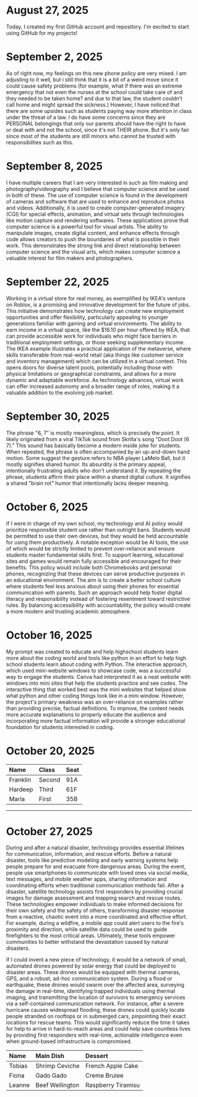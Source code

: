 # August 27, 2025

Today, I created my first GitHub account and repository. I'm excited to start using GitHub for my projects!

# September 2, 2025

As of right now, my feelings on this new phone policy are very mixed. I am adjusting to it well, but i still think that it is a bit of a weird move since it could cause safety problems (for example, what if there was an extreme emergency that not even the nurses at the school could take care of and they needed to be taken home? and due to that law, the student couldn't call home and might spread the sickness.) However, I have noticed that there are some upsides such as students paying way more attention in class under the threat of a law. I do have some concerns since they are PERSONAL belongings that only our parents should have the right to have or deal with and not the school, since it's not THEIR phone. But it's only fair since most of the students are still minors who cannot be trusted with responsibilties such as this.

# September 8, 2025

I have multiple careers that I am very interested in such as film making and photography/videography and I believe that computer science and be used in both of these. The use of computer science is found in the development of cameras and software that are used to enhance and reproduce photos and videos. Additionally, it is used to create computer-generated imagery (CGI) for special effects, animation, and virtual sets through technologies like motion capture and rendering softwares. These applications prove that computer science is a powerful tool for visual artists. The ability to manipulate images, create digital content, and enhance effects through code allows creators to push the boundaries of what is possible in their work. This demonstrates the strong link and direct relationship between computer science and the visual arts, which makes computer science a valuable interest for film makers and photographers.

# September 22, 2025

Working in a virtual store for real money, as exemplified by IKEA's venture on Roblox, is a promising and innovative development for the future of jobs. This initiative demonstrates how technology can create new employment opportunities and offer flexibility, particularly appealing to younger generations familiar with gaming and virtual environments. The ability to earn income in a virtual space, like the $16.10 per hour offered by IKEA, that can provide accessible work for individuals who might face barriers in traditional employment settings, or those seeking supplementary income. The IKEA example illustrates a practical application of the metaverse, where skills transferable from real-world retail (aka things like customer service and inventory management) which can be utilized in a virtual context. This opens doors for diverse talent pools, potentially including those with physical limitations or geographical constraints, and allows for a more dynamic and adaptable workforce. As technology advances, virtual work can offer increased autonomy and a broader range of roles, making it a valuable addition to the evolving job market.

# September 30, 2025

The phrase "6, 7" is mostly meaningless, which is precisely the point. It likely originated from a viral TikTok sound from Skrilla's song "Doot Doot (6 7)." This sound has basically become a modern inside joke for students. When repeated, the phrase is often accompanied by an up-and-down hand motion. Some suggest the gesture refers to NBA player LaMelo Ball, but it mostly signifies shared humor. Its absurdity is the primary appeal, intentionally frustrating adults who don't understand it. By repeating the phrase, students affirm their place within a shared digital culture. It signifies a shared "brain rot" humor that intentionally lacks deeper meaning.

# October 6, 2025

If I were in charge of my own school, my technology and AI policy would prioritize responsible student use rather than outright bans. Students would be permitted to use their own devices, but they would be held accountable for using them productively. A notable exception would be AI tools, the use of which would be strictly limited to prevent over-reliance and ensure students master fundamental skills first. To support learning, educational sites and games would remain fully accessible and encouraged for their benefits. This policy would include both Chromebooks and personal phones, recognizing that these devices can serve productive purposes in an educational environment. The aim is to create a better school culture where students feel less anxious about using their phones for essential communication with parents. Such an approach would help foster digital literacy and responsibility instead of fostering resentment toward restrictive rules. By balancing accessibility with accountability, the policy would create a more modern and trusting academic atmosphere. 

# October 16, 2025

My prompt was created to educate and help highschool students learn more about the coding world and tools like python in an effort to help high school students learn about coding with Python. The interactive approach, which used mini-website windows to showcase code, was a successful way to engage the students. Canva had interpreted it as a neat website with windows into mini sites that help the students practice and see codes. The interactive thing that worked best was the mini websites that helped show what python and other coding things look like in a mini window. However, the project's primary weakness was an over-reliance on examples rather than providing precise, factual definitions. To improve, the content needs more accurate explanations to properly educate the audience and incorporating more factual information will provide a stronger educational foundation for students interested in coding. 

# October 20, 2025

| Name     | Class | Seat |
| :------- | :---- | :--- |
| Franklin | Second |    91A  |
| Hardeep  | Third | 61F |
| Marla    | First | 35B |

----

# October 27, 2025

During and after a natural disaster, technology provides essential lifelines for communication, information, and rescue efforts. Before a natural disaster, tools like predictive modeling and early warning systems help people prepare for and evacuate from dangerous areas. During the event, people use smartphones to communicate with loved ones via social media, text messages, and mobile weather apps, sharing information and coordinating efforts when traditional communication methods fail. After a disaster, satellite technology assists first responders by providing crucial images for damage assessment and mapping search and rescue routes. These technologies empower individuals to make informed decisions for their own safety and the safety of others, transforming disaster response from a reactive, chaotic event into a more coordinated and effective effort. For example, during a wildfire, a mobile app could alert users to the fire's proximity and direction, while satellite data could be used to guide firefighters to the most critical areas. Ultimately, these tools empower communities to better withstand the devastation caused by natural disasters.

If I could invent a new piece of technology, it would be a network of small, automated drones powered by solar energy that could be deployed to disaster areas. These drones would be equipped with thermal cameras, GPS, and a robust, ad-hoc communication system. During a flood or earthquake, these drones would swarm over the affected area, surveying the damage in real-time, identifying trapped individuals using thermal imaging, and transmitting the location of survivors to emergency services via a self-contained communication network. For instance, after a severe hurricane causes widespread flooding, these drones could quickly locate people stranded on rooftops or in submerged cars, pinpointing their exact locations for rescue teams. This would significantly reduce the time it takes for help to arrive in hard-to-reach areas and could help save countless lives by providing first responders with real-time, actionable intelligence even when ground-based infrastructure is compromised.

| Name     | Main Dish | Dessert |
| :------- | :---- | :--- |
| Tobias | Shrimp Ceviche | French Apple Cake |
| Fiona  | Gado Gado | Creme Brulee |
| Leanne  | Beef Wellington | Raspberry Tiramisu |
